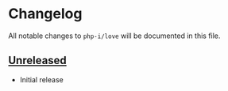 # Changelog

All notable changes to `php-i/love` will be documented in this file.

## [Unreleased]

- Initial release

[Unreleased]: https://github.com/php-i/love/compare/1.0.0...master
